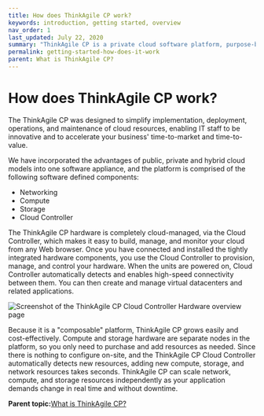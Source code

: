 ```yaml
---
title: How does ThinkAgile CP work?
keywords: introduction, getting started, overview
nav_order: 1
last_updated: July 22, 2020
summary: "ThinkAgile CP is a private cloud software platform, purpose-built to deliver a full-fledged, all-in-one cloud infrastructure that is ready for use out of the box."
permalink: getting-started-how-does-it-work
parent: What is ThinkAgile CP?
---
```


# How does ThinkAgile CP work?

The ThinkAgile CP was designed to simplify implementation, deployment, operations, and maintenance of cloud resources, enabling IT staff to be innovative and to accelerate your business' time-to-market and time-to-value.

We have incorporated the advantages of public, private and hybrid cloud models into one software appliance, and the platform is comprised of the following software defined components:

-   Networking
-   Compute
-   Storage
-   Cloud Controller

The ThinkAgile CP hardware is completely cloud-managed, via the Cloud Controller, which makes it easy to build, manage, and monitor your cloud from any Web browser. Once you have connected and installed the tightly integrated hardware components, you use the Cloud Controller to provision, manage, and control your hardware. When the units are powered on, Cloud Controller automatically detects and enables high-speed connectivity between them. You can then create and manage virtual datacenters and related applications.

![Screenshot of the ThinkAgile CP Cloud Controller Hardware overview page](getting-started-hardware-page.png "The Cloud Controller manages all hardware")

Because it is a "composable" platform, ThinkAgile CP grows easily and cost-effectively. Compute and storage hardware are separate nodes in the platform, so you only need to purchase and add resources as needed. Since there is nothing to configure on-site, and the ThinkAgile CP Cloud Controller automatically detects new resources, adding new compute, storage, and network resources takes seconds. ThinkAgile CP can scale network, compute, and storage resources independently as your application demands change in real time and without downtime.

**Parent topic:**[What is ThinkAgile CP?](getting-started-what-is-thinkagile-cp.md)

